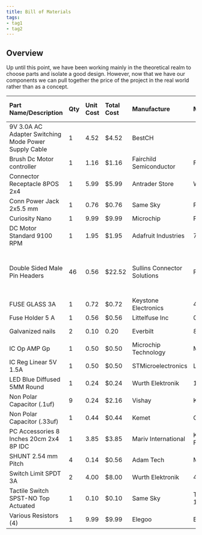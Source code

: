 ```yaml
---
title: Bill of Materials
tags:
- tag1
- tag2
---
```


## Overview

Up until this point, we have been working mainly in the theoretical realm to choose parts and isolate a good design. However, now that we have our components we can pull together the price of the project in the real world rather than as a concept.

| **Part Name/Description** | **Qty** | **Unit Cost** | **Total Cost** | **Manufacture** | **Manufacturer #** | **Vendor Link** |**Datasheet Link** | **Schematic Reference Designators** |
|:--------------------|:----|:---------------|:-----|:--------|:-----|:-----|:----|:-----|
| 9V 3.0A AC Adapter Switching Mode Power Supply Cable | 1 | 4.52 | $4.52 | BestCH |  | [Amazon](https://www.amazon.com/dp/B09ZTKTLGW?ref=cm_sw_r_cp_ud_dp_AAE39CF81A1K7EKTBM3W&ref_=cm_sw_r_cp_ud_dp_AAE39CF81A1K7EKTBM3W&social_share=cm_sw_r_cp_ud_dp_AAE39CF81A1K7EKTBM3W) | Unavailable | J32 |
| Brush Dc Motor controller | 1 | 1.16 | $1.16 | Fairchild Semiconductor | FAN8100N | [Digikey](https://www.digikey.com/en/products/detail/fairchild-semiconductor/FAN8100N/11558200) | [Datasheet](https://rocelec.widen.net/view/pdf/1pizbjqffm/FAIRS23777-1.pdf?t.download=true&u=5oefqw) | U5 |
| Connector Receptacle 8POS 2x4 | 1 | 5.99 | $5.99 | Antrader Store | WQ22538 | [Amazon](https://www.amazon.com/gp/product/B0BVHMTY5S?smid=A19TVI3M6WFVG7&th=1) | Not Provided | J44 |
| Conn Power Jack 2x5.5 mm | 1 | 0.76 | $0.76 | Same Sky | PJ-102AH | [Digikey](https://www.digikey.com/en/products/detail/cui-devices/PJ-102AH/408448) | [Datasheet](https://www.sameskydevices.com/product/resource/pj-102ah.pdf) | J32 |
| Curiosity Nano | 1 | 9.99 | $9.99 | Microchip | PIC18F57Q43 | [Microchip](https://www.microchipdirect.com/dev-tools/DM164150?productLoaded=true&allDevTools=true) | [Datasheet](https://ww1.microchip.com/downloads/aemDocuments/documents/MCU08/ProductDocuments/UserGuides/PIC18F57Q43-Curiosity-Nano-HW-UserGuide-DS40002186B.pdf) | U1 |
| DC Motor Standard 9100 RPM | 1 | 1.95 | $1.95 | Adafruit Industries | 711 | [Digikey](https://www.digikey.com/en/products/detail/adafruit-industries-llc/711/5353610) | [Datasheet](https://mm.digikey.com/Volume0/opasdata/d220001/medias/docus/1040/711_Web.pdf)  | M1 |
| Double Sided Male Pin Headers | 46 | 0.56 | $22.52 | Sullins Connector Solutions | PREC040SABN-RC | [Digikey](https://www.digikey.com/en/products/detail/sullins-connector-solutions/PREC040SABN-RC/2775014) | [Datasheet](https://mm.digikey.com/Volume0/opasdata/d220001/medias/docus/386/xRxCzzzSxxN-RC_ST_11635-B.pdf) | J1-20, J22-24, J26, J27, J29, J30, J32-43, J45-50 |
| FUSE GLASS 3A  | 1 | 0.72 | $0.72 | Keystone Electronics | 4628 | [Digikey](https://www.digikey.com/en/products/detail/keystone-electronics/4628/2137316) | [Datasheet](https://www.keyelco.com/userAssets/file/M65p44.pdf) | F1 |
| Fuse Holder 5 A | 1 | 0.56 | $0.56 | Littelfuse Inc | 0235003.MXP | [Digikey](https://www.digikey.com/en/products/detail/littelfuse-inc/0235003-MXP/778152) | [Datasheet](https://www.littelfuse.com/assetdocs/littelfuse_fuse_235_datasheet.pdf?assetguid=79b16c87-8337-4c9c-96d1-6ac09ce4e440) | F1 |
| Galvanized nails| 2 | 0.10 | 0.20 | Everbilt | 803444 | [Home Depot](https://www.homedepot.com/p/Everbilt-1-1-2-in-Galvanized-Common-Nails-35-Pack-803444/205949036#see-more-details) | Not Applicable | U3 |
| IC Op AMP Gp | 1 | 0.50 | $0.50 | Microchip Technology | MCP6002 | [Digikey](https://www.digikey.com/en/products/detail/microchip-technology/MCP6002-E-P/683196) | [Datasheet](https://ww1.microchip.com/downloads/en/DeviceDoc/MCP6001-1R-1U-2-4-1-MHz-Low-Power-Op-Amp-DS20001733L.pdf) | U2 |
| IC Reg Linear 5V 1.5A | 1 | 0.50 | $0.50 | STMicroelectronics | L7805CV | [Digikey](https://www.digikey.com/en/products/detail/stmicroelectronics/L7805CV/585964) | [Datasheet](https://www.st.com/content/ccc/resource/technical/document/datasheet/41/4f/b3/b0/12/d4/47/88/CD00000444.pdf/files/CD00000444.pdf/jcr:content/translations/en.CD00000444.pdf) | U4 |
| LED Blue Diffused 5MM Round | 1 | 0.24 | $0.24 | Wurth Elektronik | 151051BS04000 | [Digikey](https://www.digikey.com/en/products/detail/w-rth-elektronik/151051BS04000/4490009?gclsrc=aw.ds&gad_source=1&gad_campaignid=20228387720&gbraid=0AAAAADrbLliy1sF6H7_awr4ZPEbZcTKHQ&gclid=CjwKCAjwjffHBhBuEiwAKMb8pDnuBBYzAlqhhtnWrli6A-_Mbg4GYm5iio6VIQ63Ne4m8Z-vbvz9NRoClL8QAvD_BwE) | [datasheet](https://www.we-online.com/components/products/datasheet/151051BS04000.pdf) | D1 |
| Non Polar Capacitor (.1uf) | 9 | 0.24 | $2.16 | Vishay | K104K10X7RF5UH5 | [Digikey](https://www.digikey.com/en/products/detail/vishay-beyschlag-draloric-bc-components/K104K10X7RF5UH5/2356879) | [datasheet](https://www.vishay.com/docs/45171/kseries.pdf) | c1-c5, c7-10 |
| Non Polar Capacitor (.33uf) | 1 | 0.44 | $0.44 | Kemet | C322C334M5U5TA | [Digikey](https://www.digikey.com/en/products/detail/kemet/C322C334M5U5TA/818140?gclsrc=aw.ds&gad_source=4&gad_campaignid=20228387720&gbraid=0AAAAADrbLljmgSApiSyc55B9uHEWrglq1&gclid=CjwKCAjwjffHBhBuEiwAKMb8pJvi3tFwDZigvD1ItQM2mnC_U2KuhtIhCyLWNC_DGWqrHBjURY1YmRoCQNAQAvD_BwE) | [datasheet](https://www.yageogroup.com/content/datasheet/asset/file/KEM_C1051_GOLDMAX_Z5U) | c6 |
| PC Accessories 8 Inches 20cm 2x4 8P IDC | 1 | 3.85 | $3.85 | Mariv International | K2808-8P20cm-FF-4PK | [Amazon](https://www.amazon.com/gp/product/B07DFBPZLJ?smid=A64W1E1ZZHST0) | Not Provided  | J44 |
| SHUNT 2.54 mm Pitch | 4 | 0.14 | $0.56 | Adam Tech | MSC-G |[Digikey](https://www.digikey.com/en/products/detail/adam-tech/MSC-G/9830571?gclsrc=aw.ds&gad_source=1&gad_campaignid=17336967819&gbraid=0AAAAADrbLljPngf3gDrhSxj-41ZmgUeey&gclid=CjwKCAjwjffHBhBuEiwAKMb8pOpUUK-s3v6RQJFr5RZOPeN3Vwend8QYZ24L0Pq-xSUoGxgkyecdHhoCExEQAvD_BwE) | [Datasheet](https://app.adam-tech.com/products/download/data_sheet/203327/msc-g-data-sheet.pdf) | J1,2,4,6 |
| Switch Limit SPDT 3A | 2 | 4.00 | $8.00 | Wurth Elektronik | 463093691402 | [Digikey](https://www.digikey.com/en/products/detail/w-rth-elektronik/463093691402/14113680?gclsrc=aw.ds&gad_source=1&gad_campaignid=20243136172&gbraid=0AAAAADrbLlhjMd1SI_TeFQt_5_XtjL5xo&gclid=CjwKCAjwr8LHBhBKEiwAy47uUmrm-bK4boEMAm9Mk_cnw0iZMQBKQOZvTpEZI7Jhn9Q0tGQiBCwf3BoC28MQAvD_BwE) | [Datasheet](https://www.we-online.com/components/products/datasheet/463093691402.pdf) | S1, S2 |
| Tactile Switch SPST-NO Top Actuated | 1 | 0.10 | $0.10 | Same Sky | TS02-66-60-BK-160-LCR-D | [Digikey](https://www.digikey.com/en/products/detail/same-sky-formerly-cui-devices-/TS02-66-60-BK-160-LCR-D/15634268?gclsrc=aw.ds&gad_source=1&gad_campaignid=20243136172&gbraid=0AAAAADrbLlhjMd1SI_TeFQt_5_XtjL5xo&gclid=CjwKCAjwr8LHBhBKEiwAy47uUh-cogwbaGtzIIgXFJdfVBIwK43Z69rQIvC9JF_tBIOo4p1fC_SE3BoCO44QAvD_BwE) | [Datasheet](https://www.sameskydevices.com/product/resource/ts02.pdf) | S3 |
| Various Resistors (4) | 1 | 9.99 | $9.99 | Elegoo | EL-CK-004 |  [Amazon](https://www.amazon.com/Elegoo-Values-Resistor-Assortment-Compliant/dp/B072BL2VX1/ref=sxin_16_pa_sp_search_thematic_sspa?content-id=amzn1.sym.f3a06935-0d55-4a43-b918-4ea35f8505e5%3Aamzn1.sym.f3a06935-0d55-4a43-b918-4ea35f8505e5&crid=2162YAA3AEQ70&cv_ct_cx=Resistor+10k+ohm&keywords=Resistor+10k+ohm&pd_rd_i=B072BL2VX1&pd_rd_r=5f67a206-5f93-4dfc-ae26-dc70d279bfca&pd_rd_w=4IKkT&pd_rd_wg=ZrFnS&pf_rd_p=f3a06935-0d55-4a43-b918-4ea35f8505e5&pf_rd_r=TDYR5T02Z3NEXPPHBAGB&qid=1761515861&s=industrial&sbo=RZvfv%2F%2FHxDF%2BO5021pAnSA%3D%3D&sprefix=resistor+10k+ohm%2Cindustrial%2C150&sr=1-1-6024b2a3-78e4-4fed-8fed-e1613be3bcce-spons&sp_csd=d2lkZ2V0TmFtZT1zcF9zZWFyY2hfdGhlbWF0aWM&psc=1) | Not Provided | R1-4 |
